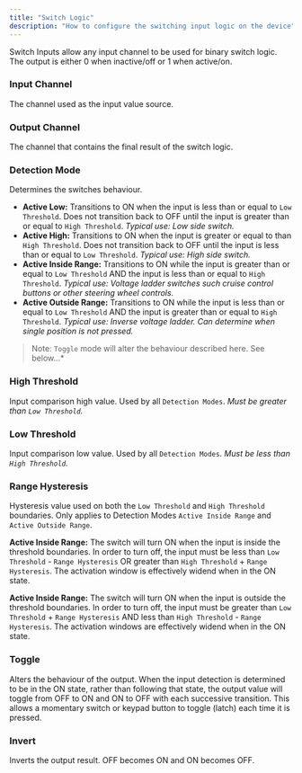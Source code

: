 ```yaml
---
title: "Switch Logic"
description: "How to configure the switching input logic on the device"
---
```


Switch Inputs allow any input channel to be used for binary switch logic. The output is either 0 when inactive/off or 1 when active/on.

### Input Channel
The channel used as the input value source.

### Output Channel
The channel that contains the final result of the switch logic.

### Detection Mode
Determines the switches behaviour.
 - **Active Low:** Transitions to ON when the input is less than or equal to `Low Threshold`. Does not transition back to OFF until the input is greater than or equal to `High Threshold`. *Typical use: Low side switch.*
 - **Active High:** Transitions to ON when the input is greater or equal to than `High Threshold`. Does not transition back to OFF until the input is less than or equal to `Low Threshold`. *Typical use: High side switch.*
 - **Active Inside Range:** Transitions to ON while the input is greater than or equal to `Low Threshold` AND the input is less than or equal to `High Threshold`. *Typical use: Voltage ladder switches such cruise control buttons or other steering wheel controls.*
 - **Active Outside Range:** Transitions to ON while the input is less than or equal to `Low Threshold` AND the input is greater than or equal to `High Threshold`. *Typical use: Inverse voltage ladder. Can determine when single position is not pressed.*

> Note: `Toggle` mode will alter the behaviour described here. See below...*


### High Threshold
Input comparison high value. Used by all `Detection Modes`.
*Must be greater than `Low Threshold`.*

### Low Threshold
Input comparison low value. Used by all `Detection Modes`.
*Must be less than `High Threshold`.*

### Range Hysteresis
Hysteresis value used on both the `Low Threshold` and `High Threshold` boundaries.
Only applies to Detection Modes `Active Inside Range` and `Active Outside Range`.

**Active Inside Range:** The switch will turn ON when the input is inside the threshold boundaries. In order to turn off, the input must be less than `Low Threshold` - `Range Hysteresis` OR greater than `High Threshold` + `Range Hysteresis`. The activation window is effectively widend when in the ON state.

**Active Inside Range:** The switch will turn ON when the input is outside the threshold boundaries. In order to turn off, the input must be greater than `Low Threshold` + `Range Hysteresis` AND less than `High Threshold` - `Range Hysteresis`. The activation windows are effectively widend when in the ON state.

### Toggle
Alters the behaviour of the output. When the input detection is determined to be in the ON state, rather than following that state, the output value will toggle from OFF to ON and ON to OFF with each successive transition. This allows a momentary switch or keypad button to toggle (latch) each time it is pressed.

### Invert
Inverts the output result. OFF becomes ON and ON becomes OFF.
